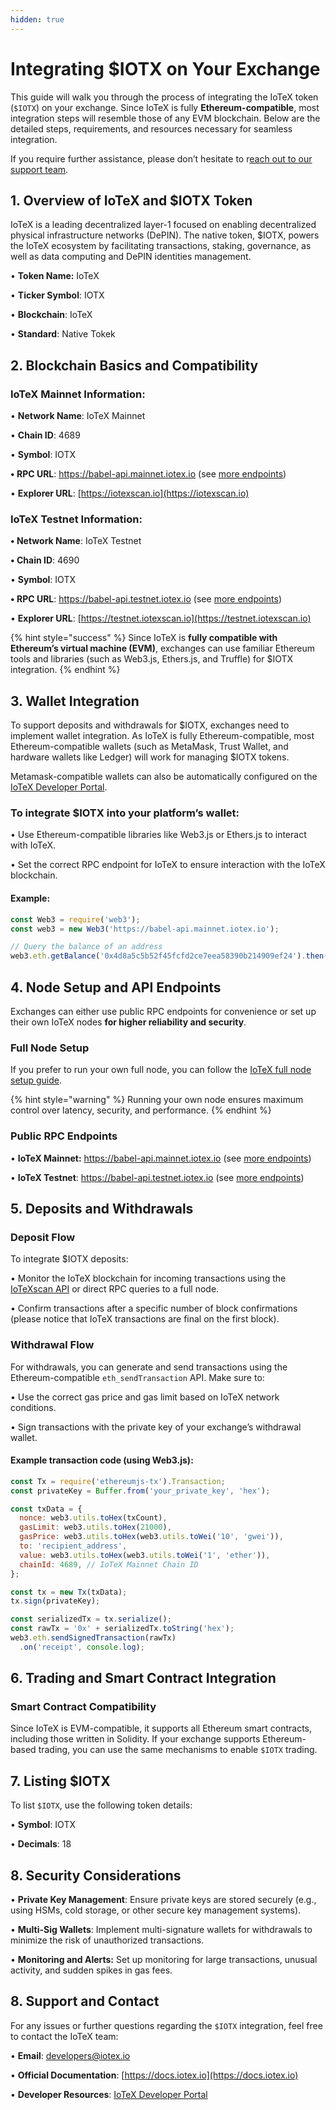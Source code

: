 ```yaml
---
hidden: true
---
```


# Integrating $IOTX on Your Exchange

This guide will walk you through the process of integrating the IoTeX token (`$IOTX`) on your exchange. Since IoTeX is fully **Ethereum-compatible**, most integration steps will resemble those of any EVM blockchain. Below are the detailed steps, requirements, and resources necessary for seamless integration.

If you require further assistance, please don’t hesitate to r[each out to our support team](https://app.gitbook.com/o/-MQ9LhchTp7\_QJr-AYG0/s/ZW4CBgccC3MHFpijZTPu/\~/changes/367/depin-infra-modules-dim/iotex-l1-depin-blockchain/integrating-usdiotx-on-your-exchange#id-8.-support-and-contact).

## 1. Overview of IoTeX and $IOTX Token

IoTeX is a leading decentralized layer-1 focused on enabling decentralized physical infrastructure networks (DePIN). The native token, $IOTX, powers the IoTeX ecosystem by facilitating transactions, staking, governance, as well as data computing and DePIN identities management.

• **Token Name:** IoTeX

• **Ticker Symbol**: IOTX

• **Blockchain**: IoTeX

• **Standard**: Native Tokek

## 2. Blockchain Basics and Compatibility

### IoTeX Mainnet Information:

• **Network Name**: IoTeX Mainnet

• **Chain ID**: 4689

• **Symbol**: IOTX

**• RPC URL**: https://babel-api.mainnet.iotex.io (see [more endpoints](../../../builders/web3-development/rpc-endpoints.md#iotex-mainnet))&#x20;

• **Explorer URL**: [https://iotexscan.io](https://iotexscan.io)

### IoTeX Testnet Information:

**• Network Name**: IoTeX Testnet

**• Chain ID**: 4690

• **Symbol**: IOTX

**• RPC URL**: https://babel-api.testnet.iotex.io (see [more endpoints](../../../builders/web3-development/rpc-endpoints.md#iotex-testnet))

• **Explorer URL**: [https://testnet.iotexscan.io](https://testnet.iotexscan.io)

{% hint style="success" %}
Since IoTeX is **fully compatible with Ethereum’s virtual machine (EVM)**, exchanges can use familiar Ethereum tools and libraries (such as Web3.js, Ethers.js, and Truffle) for $IOTX integration.
{% endhint %}

## 3. Wallet Integration

To support deposits and withdrawals for $IOTX, exchanges need to implement wallet integration. As IoTeX is fully Ethereum-compatible, most Ethereum-compatible wallets (such as MetaMask, Trust Wallet, and hardware wallets like Ledger) will work for managing $IOTX tokens.

Metamask-compatible wallets can also be automatically configured on the [IoTeX Developer Portal](https://developers.iotex.io).

### To integrate $IOTX into your platform’s wallet:

• Use Ethereum-compatible libraries like Web3.js or Ethers.js to interact with IoTeX.

• Set the correct RPC endpoint for IoTeX to ensure interaction with the IoTeX blockchain.

#### Example:

```javascript
const Web3 = require('web3');
const web3 = new Web3('https://babel-api.mainnet.iotex.io');

// Query the balance of an address
web3.eth.getBalance('0x4d8a5c5b52f45fcfd2ce7eea58390b214909ef24').then(console.log);
```

## 4. Node Setup and API Endpoints

Exchanges can either use public RPC endpoints for convenience or set up their own IoTeX nodes **for higher reliability and security**.

### Full Node Setup

If you prefer to run your own full node, you can follow the [IoTeX full node setup guide](https://github.com/iotexproject/iotex-bootstrap#release-status).&#x20;

{% hint style="warning" %}
Running your own node ensures maximum control over latency, security, and performance.
{% endhint %}

### Public RPC Endpoints

• **IoTeX Mainnet:**  https://babel-api.mainnet.iotex.io (see [more endpoints](../../../builders/web3-development/rpc-endpoints.md#iotex-mainnet))&#x20;

• **IoTeX Testnet**: https://babel-api.testnet.iotex.io (see [more endpoints](../../../builders/web3-development/rpc-endpoints.md#iotex-testnet))

## 5. Deposits and Withdrawals

### Deposit Flow

To integrate $IOTX deposits:

• Monitor the IoTeX blockchain for incoming transactions using the [IoTeXscan API](https://index.iotexscan.io/doc/ui) or direct RPC queries to a full node.

• Confirm transactions after a specific number of block confirmations (please notice that IoTeX transactions are final on the first block).

### Withdrawal Flow

For withdrawals, you can generate and send transactions using the Ethereum-compatible `eth_sendTransaction` API. Make sure to:

• Use the correct gas price and gas limit based on IoTeX network conditions.

• Sign transactions with the private key of your exchange’s withdrawal wallet.

#### Example transaction code (using Web3.js):

```javascript
const Tx = require('ethereumjs-tx').Transaction;
const privateKey = Buffer.from('your_private_key', 'hex');

const txData = {
  nonce: web3.utils.toHex(txCount),
  gasLimit: web3.utils.toHex(21000),
  gasPrice: web3.utils.toHex(web3.utils.toWei('10', 'gwei')),
  to: 'recipient_address',
  value: web3.utils.toHex(web3.utils.toWei('1', 'ether')),
  chainId: 4689, // IoTeX Mainnet Chain ID
};

const tx = new Tx(txData);
tx.sign(privateKey);

const serializedTx = tx.serialize();
const rawTx = '0x' + serializedTx.toString('hex');
web3.eth.sendSignedTransaction(rawTx)
  .on('receipt', console.log);
```

## 6. Trading and Smart Contract Integration

### Smart Contract Compatibility

Since IoTeX is EVM-compatible, it supports all Ethereum smart contracts, including those written in Solidity. If your exchange supports Ethereum-based trading, you can use the same mechanisms to enable `$IOTX` trading.

## 7. Listing $IOTX

To list `$IOTX`, use the following token details:

• **Symbol**: IOTX

• **Decimals**: 18

## 8. Security Considerations

• **Private Key Management**: Ensure private keys are stored securely (e.g., using HSMs, cold storage, or other secure key management systems).

• **Multi-Sig Wallets**: Implement multi-signature wallets for withdrawals to minimize the risk of unauthorized transactions.

• **Monitoring and Alerts:** Set up monitoring for large transactions, unusual activity, and sudden spikes in gas fees.

## 8. Support and Contact

For any issues or further questions regarding the `$IOTX` integration, feel free to contact the IoTeX team:

• **Email**: developers@iotex.io

• **Official Documentation**: [https://docs.iotex.io](https://docs.iotex.io)

• **Developer Resources**: [IoTeX Developer Portal](https://dev.iotex.io)
